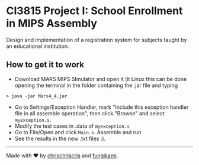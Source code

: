 # CI3815 Project I: School Enrollment in MIPS Assembly

Design and implementation of a registration system for subjects taught by an educational institution.

## How to get it to work

+ Download MARS MIPS SImulator and open it (it Linux this can be done opening the terminal in the folder containing the .jar file and typing
```
> java -jar Mars4_4.jar
```

+ Go to Settings/Exception Handler, mark "Include this exception handler file in all assemble operation", then click "Browse" and select `myexception.s`.
+ Modify the test cases in .data of `myexception.s`
+ Go to File/Open and click `Main.s`. Assemble and run.
+ See the results in the new .txt files :).

---

Made with ❤ by [chrischriscris](https://github.com/chrischriscris/) and [fungikami](https://github.com/fungikami/).
